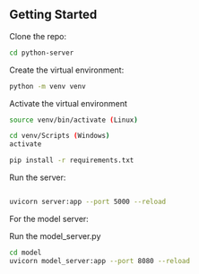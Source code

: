 ## Getting Started
Clone the repo:

```bash
cd python-server
```

Create the virtual environment:

```bash
python -m venv venv
```
Activate the virtual environment

``` bash
source venv/bin/activate (Linux)

cd venv/Scripts (Windows)
activate
```

```bash
pip install -r requirements.txt
```
Run the server:

```bash

uvicorn server:app --port 5000 --reload

```
For the model server:

Run the model_server.py

``` bash
cd model
uvicorn model_server:app --port 8080 --reload
```